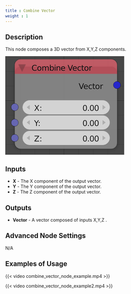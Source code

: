 ```yaml
---
title : Combine Vector
weight : 1
---
```


## Description

This node composes a 3D vector from X,Y,Z components.

![image](combine_vector_node.png)

## Inputs

- **X** - The X component of the output vector.
- **Y** - The Y component of the output vector.
- **Z** - The Z component of the output vector.

## Outputs

- **Vector** - A vector composed of inputs X,Y,Z .

## Advanced Node Settings

N/A

## Examples of Usage

{{< video combine_vector_node_example.mp4 >}}

{{< video combine_vector_node_example2.mp4 >}}
